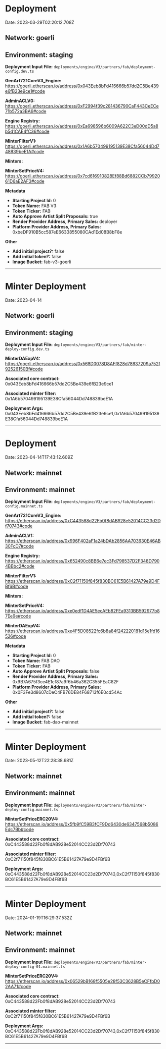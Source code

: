# Deployment

Date: 2023-03-29T02:20:12.708Z

## **Network:** goerli

## **Environment:** staging

**Deployment Input File:** `deployments/engine/V3/partners/fab/deployment-config.dev.ts`

**GenArt721CoreV3_Engine:** https://goerli.etherscan.io/address/0x043Eeb8bFd416666b57dd2C5Be439e6fB23e9ce1#code

**AdminACLV0:** https://goerli.etherscan.io/address/0xF2994f39c281436790CaF443CeECe71b572a3BA6#code

**Engine Registry:** https://goerli.etherscan.io/address/0xEa698596b6009A622C3eD00dD5a8b5d1CAE4fC36#code

**MinterFilterV1:** https://goerli.etherscan.io/address/0x1A6b570499195139E38Cfa56044Dd748839beE1A#code

**Minters:**

**MinterSetPriceV4:** https://goerli.etherscan.io/address/0x7cd616910828Ef88Bd6882CCb7992061D6aE2AF3#code

**Metadata**

- **Starting Project Id:** 0
- **Token Name:** FAB V3
- **Token Ticker:** FAB
- **Auto Approve Artist Split Proposals:** true
- **Render Provider Address, Primary Sales:** deployer
- **Platform Provider Address, Primary Sales:** 0xbeDF910B5cc587eE6633855080CAd1Ed08B8bF8e

**Other**

- **Add initial project?:** false
- **Add initial token?:** false
- **Image Bucket:** fab-v3-goerli

---

# Minter Deployment

Date: 2023-04-14

## **Network:** goerli

## **Environment:** staging

**Deployment Input File:** `deployments/engine/V3/partners/fab/minter-deploy-config.dev.ts`

**MinterDAExpV4:** https://goerli.etherscan.io/address/0x568D0078D8AFf828d78637209a752f92526150Bf#code

**Associated core contract:** 0x043Eeb8bFd416666b57dd2C5Be439e6fB23e9ce1

**Associated minter filter:** 0x1A6b570499195139E38Cfa56044Dd748839beE1A

**Deployment Args:** 0x043Eeb8bFd416666b57dd2C5Be439e6fB23e9ce1,0x1A6b570499195139E38Cfa56044Dd748839beE1A

---

# Deployment

Date: 2023-04-14T17:43:12.609Z

## **Network:** mainnet

## **Environment:** mainnet

**Deployment Input File:** `deployments/engine/V3/partners/fab/deployment-config.mainnet.ts`

**GenArt721CoreV3_Engine:** https://etherscan.io/address/0xC443588d22Fb0f8dAB928e52014CC23d2Df70743#code

**AdminACLV1:** https://etherscan.io/address/0x996F402aF1a24bDAb2856AA703630E46AB30FcD7#code

**Engine Registry:** https://etherscan.io/address/0x652490c8BB6e7ec3Fd798537D2F348D7904BBbc2#code

**MinterFilterV1:** https://etherscan.io/address/0xC2f71150f845f830BC61E5B61427A79e9D4FBf6B#code

**Minters:**

**MinterSetPriceV4:** https://etherscan.io/address/0xe0edf1D4AE5ecAEb82FEa9313BB592977b87Ee9e#code

**MinterDAExpV4:** https://etherscan.io/address/0xe4F5D08522fc6b8a84f242220181d15e1fd16526#code



**Metadata**

- **Starting Project Id:** 0
- **Token Name:** FAB DAO
- **Token Ticker:** FAB
- **Auto Approve Artist Split Proposals:** false
- **Render Provider Address, Primary Sales:** 0x9B7A675f3ce4E1cf87a9f6b46a362C355FEaC82F
- **Platform Provider Address, Primary Sales:** 0x0F3Fe3d8607cDeC4FB76DE84F68713f6E0cd54Ac

**Other**

- **Add initial project?:** false
- **Add initial token?:** false
- **Image Bucket:** fab-dao-mainnet

---

# Minter Deployment

Date: 2023-05-12T22:28:38.681Z

## **Network:** mainnet

## **Environment:** mainnet

**Deployment Input File:** `deployments/engine/V3/partners/fab/minter-deploy-config.mainnet.ts`

**MinterSetPriceERC20V4:** https://etherscan.io/address/0x5fb9fC59B3fCF9Dd6430de6347568b5086Edc7Bb#code

**Associated core contract:** 0xC443588d22Fb0f8dAB928e52014CC23d2Df70743

**Associated minter filter:** 0xC2f71150f845f830BC61E5B61427A79e9D4FBf6B

**Deployment Args:** 0xC443588d22Fb0f8dAB928e52014CC23d2Df70743,0xC2f71150f845f830BC61E5B61427A79e9D4FBf6B

---


# Minter Deployment

Date: 2024-01-19T16:29:37.532Z

## **Network:** mainnet

## **Environment:** mainnet

**Deployment Input File:** `deployments/engine/V3/partners/fab/minter-deploy-config-01.mainnet.ts`

**MinterSetPriceERC20V4:** https://etherscan.io/address/0x06529bB168f5505e28f53C3628B5eCFfbD02AA71#code

**Associated core contract:** 0xC443588d22Fb0f8dAB928e52014CC23d2Df70743

**Associated minter filter:** 0xC2f71150f845f830BC61E5B61427A79e9D4FBf6B

**Deployment Args:** 0xC443588d22Fb0f8dAB928e52014CC23d2Df70743,0xC2f71150f845f830BC61E5B61427A79e9D4FBf6B

---

